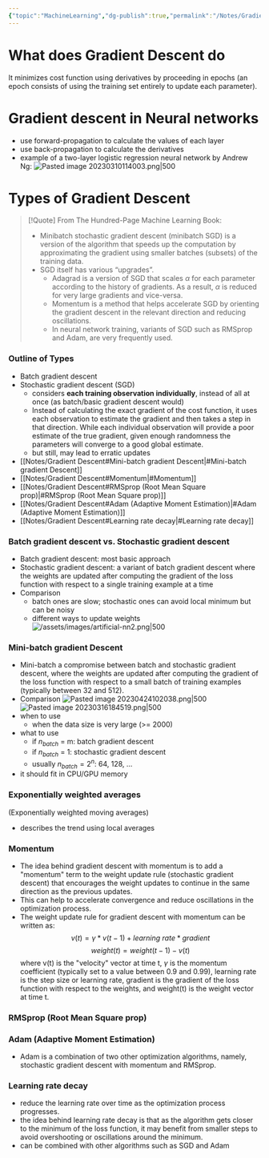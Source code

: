 ```yaml
---
{"topic":"MachineLearning","dg-publish":true,"permalink":"/Notes/Gradient Descent/","dgPassFrontmatter":true,"noteIcon":""}
---
```


# What does Gradient Descent do
It minimizes cost function using derivatives by proceeding in epochs (an epoch consists of using the training set entirely to update each parameter).

# Gradient descent in Neural networks
- use forward-propagation to calculate the values of each layer
- use back-propagation to calculate the derivatives 
- example of a two-layer logistic regression neural network by Andrew Ng:
![Pasted image 20230310114003.png|500](/img/user/assets/images/Pasted%20image%2020230310114003.png)

# Types of Gradient Descent

>[!Quote]
>From The Hundred-Page Machine Learning Book:
>
>- Minibatch stochastic gradient descent (minibatch SGD) is a version of the algorithm that speeds up the computation by approximating the gradient using smaller batches (subsets) of the training data. 
>- SGD itself has various “upgrades”. 
>	- Adagrad is a version of SGD that scales $\alpha$ for each parameter according to the history of gradients. As a result, $\alpha$ is reduced for very large gradients and vice-versa. 
>	- Momentum is a method that helps accelerate SGD by orienting the gradient descent in the relevant direction and reducing oscillations. 
>	- In neural network training, variants of SGD such as RMSprop and Adam, are very frequently used.

### Outline of Types
- Batch gradient descent 
- Stochastic gradient descent (SGD)
	- considers **each training observation individually**, instead of all at once (as batch/basic gradient descent would)
	- Instead of calculating the exact gradient of the cost function, it uses each observation to estimate the gradient and then takes a step in that direction. While each individual observation will provide a poor estimate of the true gradient, given enough randomness the parameters will converge to a good global estimate. 
	- but still, may lead to erratic updates
- [[Notes/Gradient Descent#Mini-batch gradient Descent\|#Mini-batch gradient Descent]]
- [[Notes/Gradient Descent#Momentum\|#Momentum]]
- [[Notes/Gradient Descent#RMSprop (Root Mean Square prop)\|#RMSprop (Root Mean Square prop)]]
-  [[Notes/Gradient Descent#Adam (Adaptive Moment Estimation)\|#Adam (Adaptive Moment Estimation)]]
- [[Notes/Gradient Descent#Learning rate decay\|#Learning rate decay]]
### Batch gradient descent vs. Stochastic gradient descent
- Batch gradient descent: most basic approach
- Stochastic gradient descent: a variant of batch gradient descent where the weights are updated after computing the gradient of the loss function with respect to a single training example at a time
- Comparison
	- batch ones are slow; stochastic ones can avoid local minimum but can be noisy
	- different ways to update weights
![/assets/images/artificial-nn2.png|500](/img/user/assets/images/artificial-nn2.png)

### Mini-batch gradient Descent
- Mini-batch a compromise between batch and stochastic gradient descent, where the weights are updated after computing the gradient of the loss function with respect to a small batch of training examples (typically between 32 and 512).
- Comparison
 ![Pasted image 20230424102038.png|500](/img/user/assets/images/Pasted%20image%2020230424102038.png)
![Pasted image 20230316184519.png|500](/img/user/assets/images/Pasted%20image%2020230316184519.png)
- when to use 
	- when the data size is very large (>= 2000)
- what to use
	- if  $n_{batch}$ = m: batch gradient descent 
	- if  $n_{batch}$ = 1: stochastic gradient descent 
	- usually $n_{batch} = 2^n$: 64, 128, ...
- it should fit in CPU/GPU memory

### Exponentially weighted averages
(Exponentially weighted moving averages)
- describes the trend using local averages
### Momentum 
- The idea behind gradient descent with momentum is to add a "momentum" term to the weight update rule (stochastic gradient descent) that encourages the weight updates to continue in the same direction as the previous updates. 
- This can help to accelerate convergence and reduce oscillations in the optimization process.
- The weight update rule for gradient descent with momentum can be written as:
$$ v(t) = \gamma * v(t-1) + learning \ rate * gradient$$
$$weight(t) = weight(t-1) - v(t)$$
where v(t) is the "velocity" vector at time t, $\gamma$ is the momentum coefficient (typically set to a value between 0.9 and 0.99), learning rate is the step size or learning rate, gradient is the gradient of the loss function with respect to the weights, and weight(t) is the weight vector at time t.
### RMSprop (Root Mean Square prop)

### Adam (Adaptive Moment Estimation)  
- Adam is a combination of two other optimization algorithms, namely, stochastic gradient descent with momentum and RMSprop.

### Learning rate decay 
- reduce the learning rate over time as the optimization process progresses. 
- the idea behind learning rate decay is that as the algorithm gets closer to the minimum of the loss function, it may benefit from smaller steps to avoid overshooting or oscillations around the minimum.
- can be combined with other algorithms such as SGD and Adam
